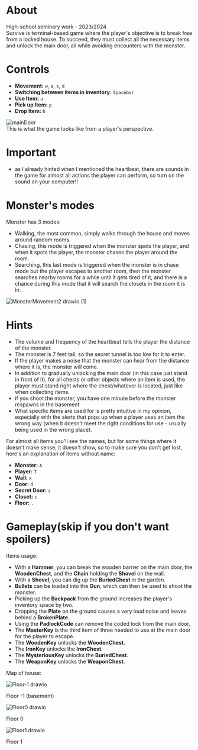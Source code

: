 # About
High-school seminary work - 2023/2024  
Survive is terminal-based game where the player's objective is to break free from a locked house. To succeed, they must collect all the necessary items and unlock the main door, all while avoiding encounters with the monster.   
# Controls
  - **Movement:** `w`, `a`, `s`, `d`
  - **Switching between items in inventory:** `Spacebar`
  - **Use Item:** `u`
  - **Pick up Item:** `p`
  - **Drop Item:** `h`
  
![mainDoor](https://github.com/Otasmacour/Survive/assets/111227700/969d8eb0-5726-409a-825c-db0bc8387a48)  
This is what the game looks like from a player's perspective.  

# Important
 - as I already hinted when I mentioned the heartbeat, there are sounds in the game for almost all actions the player can perform, so turn on the sound on your computer!!

# Monster's modes
Monster has 3 modes:
- Walking, the most common, simply walks through the house and moves around random rooms.  
- Chasing, this mode is triggered when the monster spots the player, and when it spots the player, the monster chases the player around the room.  
- Searching, this last mode is triggered when the monster is in chase mode but the player escapes to another room, then the monster searches nearby rooms for a while until it gets tired of it, and there is a chance during this mode that it will search the closets in the room it is in.

![MonsterMovement2 drawio (1)](https://github.com/user-attachments/assets/11e8b9fe-7922-41e7-8a34-7386926d5211)

# Hints
 - The volume and frequency of the heartbeat tells the player the distance of the monster.
 - The monster is 7 feet tall, so the secret tunnel is too low for it to enter.  
 - If the player makes a noise that the monster can hear from the distance where it is, the monster will come.
 - In addition to gradually unlocking the main door (in this case just stand in front of it), for all chests or other objects where an item is used, the player must stand right where the chest/whatever is located, just like when collecting items.
 - if you shoot the monster, you have one minute before the monster respawns in the basement
 - What specific items are used for is pretty intuitive in my opinion, especially with the alerts that pops up when a player uses an item the wrong way (when it doesn't meet the right conditions for use - usually being used in the wrong place).
   
For almost all items you'll see the names, but for some things where it doesn't make sense, it doesn't show, so to make sure you don't get lost, here's an explanation of items without name:  
  - **Monster:** `A`
  - **Player:** `T`
  - **Wall:** `x`
  - **Door:** `d`
  - **Secret Door:** `s`
  - **Closet:** `c`
  - **Floor:** `.`
# Gameplay(skip if you don't want spoilers)
Items usage:
- With a **Hammer**, you can break the wooden barrier on the main door, the **WoodenChest**, and the **Chain** holding the **Shovel** on the wall.
- With a **Shovel**, you can dig up the **BuriedChest** in the garden.
- **Bullets** can be loaded into the **Gun**, which can then be used to shoot the monster.
- Picking up the **Backpack** from the ground increases the player's inventory space by two.
- Dropping the **Plate** on the ground causes a very loud noise and leaves behind a **BrokenPlate**.
- Using the **PadlockCode** can remove the coded lock from the main door.
- The **MasterKey** is the third item of three needed to use at the main door for the player to escape.
- The **WoodenKey** unlocks the **WoodenChest**.
- The **IronKey** unlocks the **IronChest**.
- The **MysteriousKey** unlocks the **BuriedChest**.
- The **WeaponKey** unlocks the **WeaponChest**.

Map of house:

 ![Floor-1 drawio](https://github.com/user-attachments/assets/cd8a9ca1-dbb9-4164-b1ca-76e99b245930)
 
Floor -1 (basement)

![Floor0 drawio](https://github.com/user-attachments/assets/508d723c-7709-49d8-80b8-64bbc14492d8)

Floor 0

![Floor1 drawio](https://github.com/user-attachments/assets/0b73c071-23ec-4cfc-9292-bc7310bf62ed)

Floor 1
